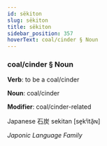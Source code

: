 ```yaml
---
id: sëkiton
slug: sëkiton
title: sëkiton
sidebar_position: 357
hoverText: coal/cinder § Noun
---
```


### coal/cinder § Noun

**Verb**: to be a coal/cinder

**Noun**: coal/cinder

**Modifier**: coal/cinder-related

Japanese 石炭 sekitan [se̞kʲitã̠ɴ]

*Japonic Language Family*